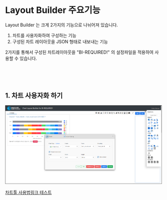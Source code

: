 
# Layout Builder 주요기능

Layout Builder 는 크게 2가지의 기능으로 나뉘어져 있습니다.<br>

1. 차트를 사용자화하여 구성하는 기능<br>
2. 구성된 차트 레이아웃을 JSON 형태로 내보내는 기능<br>

2가지를 통해서 구성된 차트레이아웃을 "BI-REQUIRED!"  의 설정파일을 적용하여 사용할 수 있습니다.

<br>
<br>
<br>

## 1. 차트 사용자화 하기

![image-20230411135039842](images/file1/image-20230411135039842.png)

<a href="CHART-LAYOUT-BUILDER/USERMANUAL/LAYOUT-BUILDER/file2.html#차트툴">차트툴 사용법링크 테스트</a>

